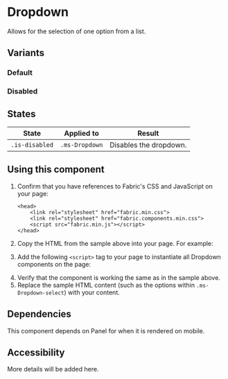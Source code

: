 # Dropdown
Allows for the selection of one option from a list.

## Variants

### Default
<!---
{{> Dropdown props=DropdownExampleModel.props}}
--->

### Disabled
<!---
{{> Dropdown props=DropdownExampleModel.propsDisabled}}
--->

## States
State | Applied to | Result
 --- | --- | ---
`.is-disabled` | `.ms-Dropdown` | Disables the dropdown.

## Using this component
1. Confirm that you have references to Fabric's CSS and JavaScript on your page:
    ```
    <head>
        <link rel="stylesheet" href="fabric.min.css">
        <link rel="stylesheet" href="fabric.components.min.css">
        <script src="fabric.min.js"></script>
    </head>
    ```
2. Copy the HTML from the sample above into your page. For example:
<!---
<pre>
    <code>
{{renderPartialPre "Dropdown" "DropdownExample" DropdownExampleModel.props false}}
    </code>
</pre>
--->
3. Add the following `<script>` tag to your page to instantiate all Dropdown components on the page:
<!---
<pre>
    <code>
{{renderPartialPre "Dropdown" "DropdownExampleJS" "" false}}
    </code>
</pre>
--->
4. Verify that the component is working the same as in the sample above.
5. Replace the sample HTML content (such as the options within `.ms-Dropdown-select`) with your content.

## Dependencies
This component depends on Panel for when it is rendered on mobile.

## Accessibility
More details will be added here.

<!---
{{> DropdownExampleJS }}
--->